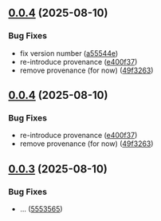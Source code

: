 ## [0.0.4](https://github.com/jeeyoungk/crnt/compare/v0.0.3...v0.0.4) (2025-08-10)


### Bug Fixes

* fix version number ([a55544e](https://github.com/jeeyoungk/crnt/commit/a55544e917768cdb8c32f58200ab96b82ba97e85))
* re-introduce provenance ([e400f37](https://github.com/jeeyoungk/crnt/commit/e400f3715d8d9447c7a72036a8556db6fa321ed1))
* remove provenance (for now) ([49f3263](https://github.com/jeeyoungk/crnt/commit/49f32630adaf9be364c75d7459621010680e200d))

## [0.0.4](https://github.com/jeeyoungk/crnt/compare/v0.0.3...v0.0.4) (2025-08-10)


### Bug Fixes

* re-introduce provenance ([e400f37](https://github.com/jeeyoungk/crnt/commit/e400f3715d8d9447c7a72036a8556db6fa321ed1))
* remove provenance (for now) ([49f3263](https://github.com/jeeyoungk/crnt/commit/49f32630adaf9be364c75d7459621010680e200d))

## [0.0.3](https://github.com/jeeyoungk/crnt/compare/v0.0.2...v0.0.3) (2025-08-10)


### Bug Fixes

* ... ([5553565](https://github.com/jeeyoungk/crnt/commit/55535655624454228122ac5eddba5bb329c2fcf3))
